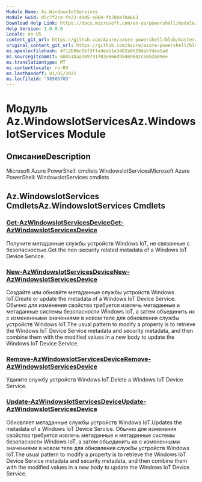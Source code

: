 ```yaml
---
Module Name: Az.WindowsIotServices
Module Guid: d5c7f2ce-fe23-49d5-a869-fb780e78a663
Download Help Link: https://docs.microsoft.com/en-us/powershell/module/az.windowsiotservices
Help Version: 1.0.0.0
Locale: en-US
content_git_url: https://github.com/Azure/azure-powershell/blob/master/src/WindowsIotServices/help/Az.WindowsIotServices.md
original_content_git_url: https://github.com/Azure/azure-powershell/blob/master/src/WindowsIotServices/help/Az.WindowsIotServices.md
ms.openlocfilehash: 4f12b0bc6bf3ffedeeb1e3482a0659dab7dea1ad
ms.sourcegitcommit: 68451baa389791703e666d95469602c5652609ee
ms.translationtype: MT
ms.contentlocale: ru-RU
ms.lasthandoff: 01/05/2021
ms.locfileid: "98505703"
---
```

# <span data-ttu-id="29e26-101">Модуль Az.WindowsIotServices</span><span class="sxs-lookup"><span data-stu-id="29e26-101">Az.WindowsIotServices Module</span></span>
## <span data-ttu-id="29e26-102">Описание</span><span class="sxs-lookup"><span data-stu-id="29e26-102">Description</span></span>
<span data-ttu-id="29e26-103">Microsoft Azure PowerShell: cmdlets WindowsIotServices</span><span class="sxs-lookup"><span data-stu-id="29e26-103">Microsoft Azure PowerShell: WindowsIotServices cmdlets</span></span>

## <span data-ttu-id="29e26-104">Az.WindowsIotServices Cmdlets</span><span class="sxs-lookup"><span data-stu-id="29e26-104">Az.WindowsIotServices Cmdlets</span></span>
### [<span data-ttu-id="29e26-105">Get-AzWindowsIotServicesDevice</span><span class="sxs-lookup"><span data-stu-id="29e26-105">Get-AzWindowsIotServicesDevice</span></span>](Get-AzWindowsIotServicesDevice.md)
<span data-ttu-id="29e26-106">Получите метаданные службы устройств Windows IoT, не связанные с безопасностью.</span><span class="sxs-lookup"><span data-stu-id="29e26-106">Get the non-security related metadata of a Windows IoT Device Service.</span></span>

### [<span data-ttu-id="29e26-107">New-AzWindowsIotServicesDevice</span><span class="sxs-lookup"><span data-stu-id="29e26-107">New-AzWindowsIotServicesDevice</span></span>](New-AzWindowsIotServicesDevice.md)
<span data-ttu-id="29e26-108">Создайте или обновйте метаданные службы устройств Windows IoT.</span><span class="sxs-lookup"><span data-stu-id="29e26-108">Create or update the metadata of a Windows IoT Device Service.</span></span>
<span data-ttu-id="29e26-109">Обычно для изменения свойства требуется извлечь метаданные и метаданные системы безопасности Windows IoT, а затем объединить их с измененными значениями в новом теле для обновления службы устройств Windows IoT.</span><span class="sxs-lookup"><span data-stu-id="29e26-109">The usual pattern to modify a property is to retrieve the Windows IoT Device Service metadata and security metadata, and then combine them with the modified values in a new body to update the Windows IoT Device Service.</span></span>

### [<span data-ttu-id="29e26-110">Remove-AzWindowsIotServicesDevice</span><span class="sxs-lookup"><span data-stu-id="29e26-110">Remove-AzWindowsIotServicesDevice</span></span>](Remove-AzWindowsIotServicesDevice.md)
<span data-ttu-id="29e26-111">Удалите службу устройств Windows IoT.</span><span class="sxs-lookup"><span data-stu-id="29e26-111">Delete a Windows IoT Device Service.</span></span>

### [<span data-ttu-id="29e26-112">Update-AzWindowsIotServicesDevice</span><span class="sxs-lookup"><span data-stu-id="29e26-112">Update-AzWindowsIotServicesDevice</span></span>](Update-AzWindowsIotServicesDevice.md)
<span data-ttu-id="29e26-113">Обновляет метаданные службы устройств Windows IoT.</span><span class="sxs-lookup"><span data-stu-id="29e26-113">Updates the metadata of a Windows IoT Device Service.</span></span>
<span data-ttu-id="29e26-114">Обычно для изменения свойства требуется извлечь метаданные и метаданные системы безопасности Windows IoT, а затем объединить их с измененными значениями в новом теле для обновления службы устройств Windows IoT.</span><span class="sxs-lookup"><span data-stu-id="29e26-114">The usual pattern to modify a property is to retrieve the Windows IoT Device Service metadata and security metadata, and then combine them with the modified values in a new body to update the Windows IoT Device Service.</span></span>

